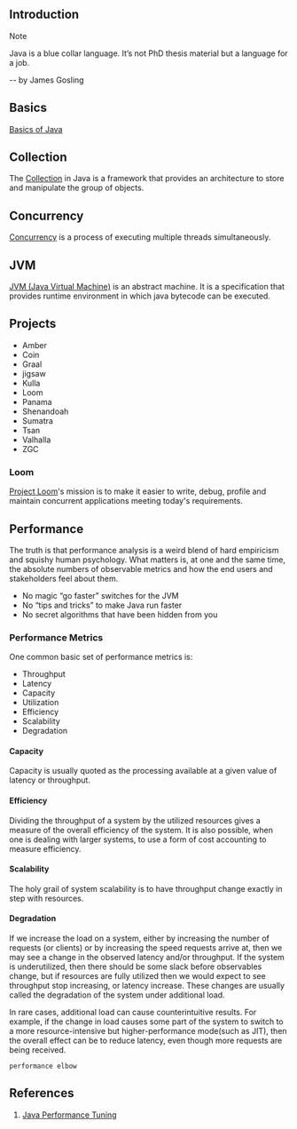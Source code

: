 ## Introduction

> [!NOTE]
> Java is a blue collar language. It’s not PhD thesis material but a language for a job. 
> 
> -- by James Gosling


## Basics
[Basics of Java](/docs/CS/Java/JDK/Basic/Basic.md)


## Collection
The [Collection](/docs/CS/Java/JDK/Collection/Collection.md) in Java is a framework that provides an architecture to store and manipulate the group of objects.

## Concurrency
[Concurrency](/docs/CS/Java/JDK/Concurrency/Concurrency.md)  is a process of executing multiple threads simultaneously.


## JVM
[JVM (Java Virtual Machine)](/docs/CS/Java/JDK/JVM/JVM.md) is an abstract machine. It is a specification that provides runtime environment in which java bytecode can be executed.


## Projects

- Amber
- Coin
- Graal
- jigsaw
- Kulla
- Loom
- Panama
- Shenandoah
- Sumatra
- Tsan
- Valhalla
- ZGC

### Loom

[Project Loom](/docs/CS/Java/JDK/Loom.md)'s mission is to make it easier to write, debug, profile and maintain concurrent applications meeting today's requirements.

## Performance

The truth is that performance analysis is a weird blend of hard empiricism and squishy human psychology. 
What matters is, at one and the same time, the absolute numbers of observable metrics and how the end users and stakeholders feel about them.


- No magic “go faster” switches for the JVM
- No “tips and tricks” to make Java run faster
- No secret algorithms that have been hidden from you

### Performance Metrics
One common basic set of performance metrics is:

- Throughput
- Latency
- Capacity
- Utilization
- Efficiency
- Scalability
- Degradation

#### Capacity
Capacity is usually quoted as the processing available at a given value of latency or throughput.


#### Efficiency

Dividing the throughput of a system by the utilized resources gives a measure of the overall efficiency of the system.
It is also possible, when one is dealing with larger systems, to use a form of cost accounting to measure efficiency.

#### Scalability
The holy grail of system scalability is to have throughput change exactly in step with resources.

#### Degradation
If we increase the load on a system, either by increasing the number of requests (or clients) or by increasing the speed requests arrive at, then we may see a change in the observed latency and/or throughput.
If the system is underutilized, then there should be some slack before observables change, but if resources are fully utilized then we would expect to see throughput stop increasing, or latency increase. 
These changes are usually called the degradation of the system under additional load.


In rare cases, additional load can cause counterintuitive results. 
For example, if the change in load causes some part of the system to switch to a more resource-intensive but higher-performance mode(such as JIT), 
then the overall effect can be to reduce latency, even though more requests are being received.


`performance elbow`



## References
1. [Java Performance Tuning](http://www.javaperformancetuning.com/)